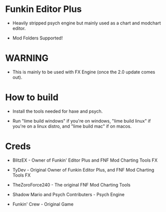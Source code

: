 # Funkin Editor Plus

* Heavily stripped psych engine but mainly used as a chart and modchart editor.

* Mod Folders Supported!

# WARNING

* This is mainly to be used with FX Engine (once the 2.0 update comes out).

# How to build

* Install the tools needed for haxe and psych.

* Run "lime build windows" if you're on windows, "lime build linux" if you're on a linux distro, and "lime build mac" if on macos.

# Creds
* BlitzEX - Owner of Funkin' Editor Plus and FNF Mod Charting Tools FX

* TyDev - Original Owner of Funkin Editor Plus, and FNF Mod Charting Tools FX

* TheZoroForce240 - The original FNF Mod Charting Tools

* Shadow Mario and Psych Contributers - Psych Engine

* Funkin' Crew - Original Game
